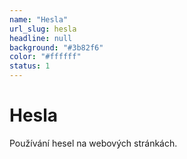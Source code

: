 ```yaml
---
name: "Hesla"
url_slug: hesla
headline: null
background: "#3b82f6"
color: "#ffffff"
status: 1
---
```


# Hesla

Používání hesel na webových stránkách.

